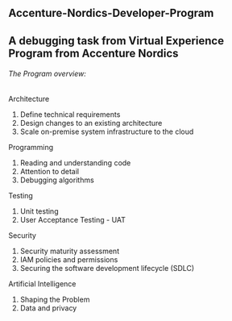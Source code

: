 ## Accenture-Nordics-Developer-Program
## A debugging task from Virtual Experience Program from Accenture Nordics

###### The Program overview:

Architecture
1. Define technical requirements
2. Design changes to an existing architecture 
3. Scale on-premise system infrastructure to the cloud 

Programming
1. Reading and understanding code 
2. Attention to detail
3. Debugging algorithms 

Testing
1. Unit testing 
2. User Acceptance Testing - UAT 

Security
1. Security maturity assessment 
2. IAM policies and permissions 
3. Securing the software development lifecycle (SDLC)

Artificial Intelligence
1. Shaping the Problem 
2. Data and privacy


